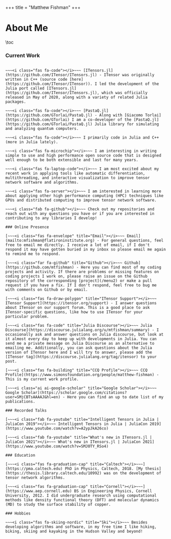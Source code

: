 +++
title = "Matthew Fishman"
+++

# About Me

\toc

### Current Work

~~~<i class="fas fa-draw-polygon"></i>~~~ [ITensor](https://github.com/ITensor) - I am currently the lead developer of ITensor (co-developed with [Miles Stoudenmire](https://github.com/emstoudenmire)), a leading tensor network software library with applications to quantum physics, quantum computing, machine learning and chemistry written in C++ and Julia.

~~~<i class="fas fa-code"></i>~~~ [ITensors.jl](https://github.com/ITensor/ITensors.jl) - ITensor was originally written in C++ (source code [here](https://github.com/ITensor/ITensor)). I led the development of the Julia port called [ITensors.jl](https://github.com/ITensor/ITensors.jl), which was officially released in May of 2020, along with a variety of related Julia packages.

~~~<i class="fas fa-code"></i>~~~ [PastaQ.jl](https://github.com/GTorlai/PastaQ.jl) - Along with [Giacomo Torlai](https://github.com/GTorlai) I am a co-developer of the [PastaQ.jl](https://github.com/GTorlai/PastaQ.jl) Julia library for simulating and analyzing quantum computers.

~~~<i class="fas fa-code"></i>~~~ I primarily code in Julia and C++ (more in Julia lately).

~~~<i class="fas fa-microchip"></i>~~~ I am interesting in writing simple to use and high performance open source code that is designed well enough to be both extensible and last for many years.

~~~<i class="fas fa-laptop-code"></i>~~~ I am most excited about my recent work in applying tools like automatic differentiation, multithreading, and interactive visualization to improve tensor network software and algorithms.

~~~<i class="fas fa-server"></i>~~~ I am interested in learning more about applying other high performance computing (HPC) techniques like GPUs and distributed computing to improve tensor network software.

~~~<i class="fab fa-github"></i>~~~ Check out my repositories and reach out with any questions you have or if you are interested in contributing to any libraries I develop!

### Online Presence

[~~~<i class="fas fa-envelope" title="Email"></i>~~~ Email](mailto:mfishman@flatironinstitute.org) - For general questions, feel free to email me directly. I receive a lot of email, if I don't respond it may have gotten buried in my inbox so please email me again to remind me to respond.

[~~~<i class="far fa-github" title="Github"></i>~~~ Github](https://github.com/mtfishman) - Here you can find most of my coding projects and activity. If there are problems or missing features on coding projects I work on, please raise an issue on the Github repository of the corresponding [project](/menu2) or make a pull request if you have a fix. If I don't respond, feel free to bug me with comments on Github or by email.

[~~~<i class="fas fa-draw-polygon" title="ITensor Support"></i>~~~ ITensor Support](https://itensor.org/support) - I answer questions about ITensor on our support forum. This is a good place to ask ITensor-specific questions, like how to use ITensor for your particular problem.

[~~~<i class="fas fa-code" title="Julia Discourse"></i>~~~ Julia Discourse](https://discourse.julialang.org/u/mtfishman/summary) - I occasionally ask and answer questions on Julia discourse, but look at it almost every day to keep up with developments in Julia. You can send me a private message on Julia Discourse as an alternative to emailing me. Additionally, you can ask questions about the Julia version of ITensor here and I will try to answer, please add the [ITensor tag](https://discourse.julialang.org/tag/itensor) to your post.

[~~~<i class="fas fa-building" title="CCQ Profile"></i>~~~ CCQ Profile](https://www.simonsfoundation.org/people/matthew-fishman) - This is my current work profile.

[~~~<i class="ai ai-google-scholar" title="Google Scholar"></i>~~~ Google Scholar](https://scholar.google.com/citations?user=SMjCBTsAAAAJ&hl=en) - Here you can find an up to date list of my publications.

### Recorded Talks

[~~~<i class="fab fa-youtube" title="Intelligent Tensors in Julia | JuliaCon 2019"></i>~~~ Intelligent Tensors in Julia | JuliaCon 2019](https://www.youtube.com/watch?v=A2ypJkA26co)

[~~~<i class="fab fa-youtube" title="What's new in ITensors.jl | JuliaCon 2021"></i>~~~ What's new in ITensors.jl | JuliaCon 2021](https://www.youtube.com/watch?v=SMJ0TY_RSo4)

### Education

[~~~<i class="fas fa-graduation-cap" title="Caltech"></i>~~~](https://pma.caltech.edu) PhD in Physics, Caltech, 2018. [My thesis](https://thesis.library.caltech.edu/10992) was on the development of tensor network algorithms.

[~~~<i class="fas fa-graduation-cap" title="Cornell"></i>~~~](https://www.aep.cornell.edu) BS in Engineering Physics, Cornell University, 2012. I did undergraduate research using computational methods like density functional theory (DFT) and molecular dynamics (MD) to study the surface stability of copper.

### Hobbies

~~~<i class="fas fa-skiing-nordic" title="Ski"></i>~~~ Besides developing algorithms and software, in my free time I like hiking, biking, skiing and kayaking in the Hudson Valley and beyond!
